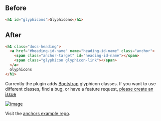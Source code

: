 ## Before

```html
<h1 id="glyphicons">Glyphicons</h1>
```
## After

```html
<h1 class="docs-heading">
  <a href="#heading-id-name" name="heading-id-name" class="anchor">
    <span class="anchor-target" id="heading-id-name"></span>
    <span class="glyphicon glyphicon-link"></span>
  </a>
  Glyphicons
</h1>
```
Currently the plugin adds [Bootstrap](http://getbootstrap.com/components/#glyphicons) glyphicon classes. If you want to use different classes, find a bug, or have a feature request, [please create an issue](https://github.com/assemble/grunt-assemble-anchors/issues/new)

[![image](https://f.cloud.github.com/assets/383994/1511486/c2414c4e-4aaf-11e3-9c16-30f2993ae2d7.png)](http://assemble.github.io/example-assemble-anchors/components.html#glyphicons)

Visit the [anchors example repo](https://github.com/assemble/example-assemble-anchors).
